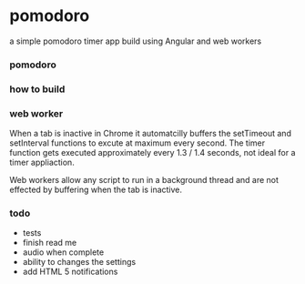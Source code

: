 # pomodoro
a simple pomodoro timer app build using Angular and web workers

### pomodoro

### how to build

### web worker

When a tab is inactive in Chrome it automatcilly buffers the setTimeout and setInterval functions to excute at maximum every second. The timer function gets executed approximately every 1.3 / 1.4 seconds, not ideal for a timer appliaction.

Web workers allow any script to run in a background thread and are not effected by buffering when the tab is inactive.

### todo

- tests
- finish read me
- audio when complete
- ability to changes the settings
- add HTML 5 notifications
